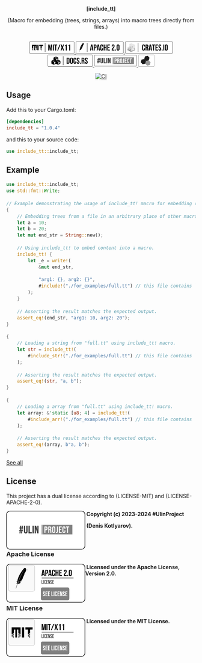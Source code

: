 <div id="header" align="center">

  <b>[include_tt]</b>
  
  (Macro for embedding (trees, strings, arrays) into macro trees directly from files.)
  </br></br>

<div id="badges">
  <a href="./LICENSE_MIT">
    <img src="https://github.com/UlinProject/img/blob/main/short_32/mit.png?raw=true" alt="mit"/>
  </a>
  <a href="./LICENSE_APACHE">
    <img src="https://github.com/UlinProject/img/blob/main/short_32/apache2.png?raw=true" alt="apache2"/>
  </a>
  <a href="https://crates.io/crates/include_tt">
    <img src="https://github.com/UlinProject/img/blob/main/short_32/cratesio.png?raw=true" alt="cratesio"/>
  </a>
  <a href="https://docs.rs/include_tt">
    <img src="https://github.com/UlinProject/img/blob/main/short_32/docrs.png?raw=true" alt="docrs"/>
  </a>
  <a href="https://github.com/denisandroid">
    <img src="https://github.com/UlinProject/img/blob/main/short_32/uproject.png?raw=true" alt="uproject"/>
  </a>
  <a href="https://github.com/clucompany">
    <img src="https://github.com/UlinProject/img/blob/main/short_32/clulab.png?raw=true" alt="clulab"/>
  </a>
	
  [![CI](https://github.com/clucompany/include_tt/actions/workflows/CI.yml/badge.svg?event=push)](https://github.com/clucompany/include_tt/actions/workflows/CI.yml) 


</div>
</div>

## Usage

Add this to your Cargo.toml:

```toml
[dependencies]
include_tt = "1.0.4"
```

and this to your source code:

```rust
use include_tt::include_tt;
```

## Example

```rust
use include_tt::include_tt;
use std::fmt::Write;

// Example demonstrating the usage of include_tt! macro for embedding content from files.
{ 
	// Embedding trees from a file in an arbitrary place of other macros.
	let a = 10;
	let b = 20;
	let mut end_str = String::new();
	
	// Using include_tt! to embed content into a macro.
	include_tt! {
		let _e = write!(
			&mut end_str,
			
			"arg1: {}, arg2: {}",
			#include!("./for_examples/full.tt") // this file contains `a, b`.
		);
	}
	
	// Asserting the result matches the expected output.
	assert_eq!(end_str, "arg1: 10, arg2: 20");
}

{ 
	// Loading a string from "full.tt" using include_tt! macro.
	let str = include_tt!(
		#include_str!("./for_examples/full.tt") // this file contains `a, b`.
	);
	
	// Asserting the result matches the expected output.
	assert_eq!(str, "a, b");
}

{
	// Loading a array from "full.tt" using include_tt! macro.
	let array: &'static [u8; 4] = include_tt!(
		#include_arr!("./for_examples/full.tt") // this file contains `a, b`.
	);
	
	// Asserting the result matches the expected output.
	assert_eq!(array, b"a, b");
}
```

<a href="./examples">
  See all
</a>

## License

This project has a dual license according to (LICENSE-MIT) and (LICENSE-APACHE-2-0).

<div align="left">
  <a href="https://github.com/denisandroid">
    <img align="left" src="https://github.com/UlinProject/img/blob/main/block_220_100/uproject.png?raw=true" alt="uproject"/>
  </a>
  <b>&nbsp;Copyright (c) 2023-2024 #UlinProject</b>
	
  <b>&nbsp;(Denis Kotlyarov).</b>
  </br></br></br>
</div>

### Apache License
<div align="left">
  <a href="./LICENSE_APACHE">
    <img align="left" src="https://github.com/UlinProject/img/blob/main/block_220_100/apache2.png?raw=true" alt="apache2"/>
    
  </a>
  <b>&nbsp;Licensed under the Apache License, Version 2.0.</b>
  </br></br></br></br>
</div>

### MIT License
<div align="left">
  <a href="./LICENSE_MIT">
    <img align="left" src="https://github.com/UlinProject/img/blob/main/block_220_100/mit.png?raw=true" alt="mit"/>
  </a>
  <b>&nbsp;Licensed under the MIT License.</b>
  </br></br></br></br>
</div>
